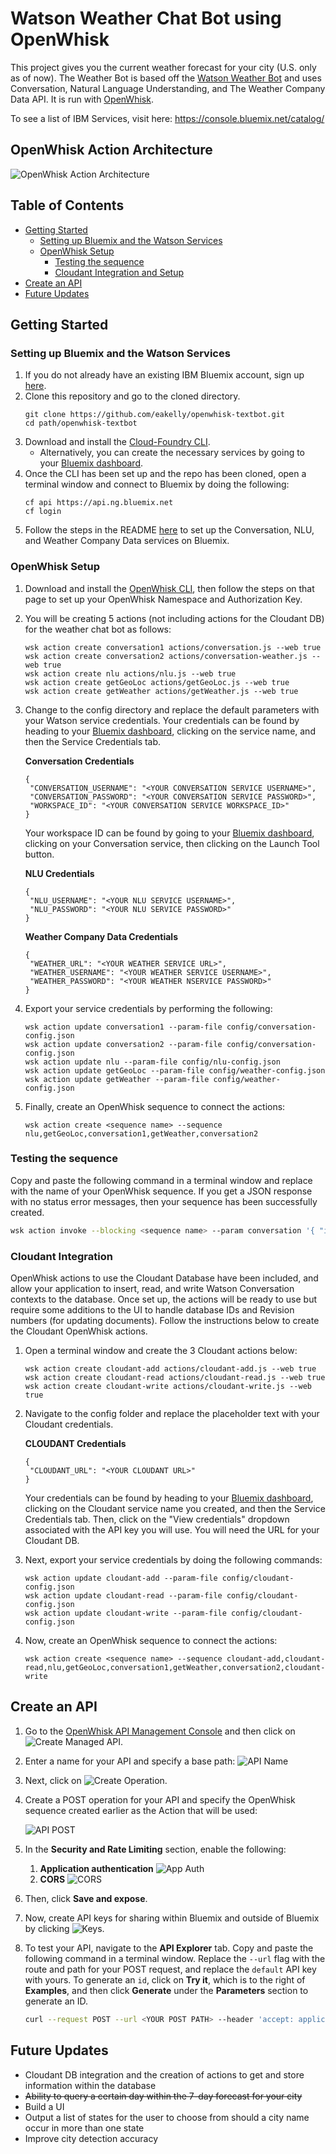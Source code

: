 # Watson Weather Chat Bot using OpenWhisk

This project gives you the current weather forecast for your city (U.S. only as of now). The Weather Bot is based off the [Watson Weather Bot](https://github.com/watson-developer-cloud/text-bot) and uses Conversation, Natural Language Understanding, and The Weather Company Data API. It is run with [OpenWhisk](https://console.bluemix.net/openwhisk/).

To see a list of IBM Services, visit here: https://console.bluemix.net/catalog/

## OpenWhisk Action Architecture
![**OpenWhisk Action Architecture**](readme_images/openwhiskflow.png)

## Table of Contents
 - [Getting Started](#getting-started)
   - [Setting up Bluemix and the Watson Services](#setting-up-bluemix-and-the-watson-services)
   - [OpenWhisk Setup](#openwhisk-setup)
     - [Testing the sequence](#testing-the-sequence)
     - [Cloudant Integration and Setup](#integrating-cloudant)
 - [Create an API](#create-an-api)
 - [Future Updates](#future-updates)

## Getting Started

### Setting up Bluemix and the Watson Services

1. If you do not already have an existing IBM Bluemix account, sign up [here](https://bluemix.net/).
2. Clone this repository and go to the cloned directory.
   ```none
   git clone https://github.com/eakelly/openwhisk-textbot.git
   cd path/openwhisk-textbot
   ```
3. Download and install the [Cloud-Foundry CLI](https://github.com/cloudfoundry/cli).
   * Alternatively, you can create the necessary services by going to your [Bluemix dashboard](https://console.bluemix.net/dashboard/).
4. Once the CLI has been set up and the repo has been cloned, open a terminal window and connect to Bluemix by doing the following:
   ```none
   cf api https://api.ng.bluemix.net
   cf login
   ```
5. Follow the steps in the README [here](https://github.com/watson-developer-cloud/text-bot) to set up the Conversation, NLU, and Weather Company Data services on Bluemix.

### OpenWhisk Setup

1. Download and install the [OpenWhisk CLI](https://console.bluemix.net/openwhisk/learn/cli), then follow the steps on that page to set up your OpenWhisk Namespace and Authorization Key.

2. You will be creating 5 actions (not including actions for the Cloudant DB) for the weather chat bot as follows:
   ```none
   wsk action create conversation1 actions/conversation.js --web true
   wsk action create conversation2 actions/conversation-weather.js --web true
   wsk action create nlu actions/nlu.js --web true
   wsk action create getGeoLoc actions/getGeoLoc.js --web true
   wsk action create getWeather actions/getWeather.js --web true
   ```
3. Change to the config directory and replace the default parameters with your Watson service credentials. Your credentials can be found by heading to your [Bluemix dashboard](https://console.bluemix.net/dashboard/apps), clicking on the service name, and then the Service Credentials tab.

   **Conversation Credentials**
   ```none
   {
    "CONVERSATION_USERNAME": "<YOUR CONVERSATION SERVICE USERNAME>",
    "CONVERSATION_PASSWORD": "<YOUR CONVERSATION SERVICE PASSWORD>",
    "WORKSPACE_ID": "<YOUR CONVERSATION SERVICE WORKSPACE_ID>"
   }
   ```
   Your workspace ID can be found by going to your [Bluemix dashboard](https://console.bluemix.net/dashboard/apps), clicking on your Conversation service,
   then clicking on the Launch Tool button.

   **NLU Credentials**
   ```none
   {
    "NLU_USERNAME": "<YOUR NLU SERVICE USERNAME>",
    "NLU_PASSWORD": "<YOUR NLU SERVICE PASSWORD>"
   }
   ```
   **Weather Company Data Credentials**
   ```none
   {
    "WEATHER_URL": "<YOUR WEATHER SERVICE URL>",
    "WEATHER_USERNAME": "<YOUR WEATHER SERVICE USERNAME>",
    "WEATHER_PASSWORD": "<YOUR WEATHER NSERVICE PASSWORD>"
   }
   ```
4. Export your service credentials by performing the following:
   ```none
   wsk action update conversation1 --param-file config/conversation-config.json
   wsk action update conversation2 --param-file config/conversation-config.json
   wsk action update nlu --param-file config/nlu-config.json
   wsk action update getGeoLoc --param-file config/weather-config.json
   wsk action update getWeather --param-file config/weather-config.json
   ```
5. Finally, create an OpenWhisk sequence to connect the actions:
   ```none
   wsk action create <sequence name> --sequence nlu,getGeoLoc,conversation1,getWeather,conversation2
   ```

### Testing the sequence

Copy and paste the following command in a terminal window and replace <sequence name> with the name of your OpenWhisk sequence. If you get a JSON response with no status error messages, then your sequence has been successfully created.

  ```bash
  wsk action invoke --blocking <sequence name> --param conversation '{ "input": { "text": "Hello", "language": "en" }, "context": {} }'
  ```
  
### Cloudant Integration

OpenWhisk actions to use the Cloudant Database have been included, and allow your application to insert, read, and write Watson Conversation contexts to the database. Once set up, the actions will be ready to use but require some additions to the UI to handle database IDs and Revision numbers (for updating documents). Follow the instructions below to create the Cloudant OpenWhisk actions.

1. Open a terminal window and create the 3 Cloudant actions below:
   ```none
   wsk action create cloudant-add actions/cloudant-add.js --web true
   wsk action create cloudant-read actions/cloudant-read.js --web true
   wsk action create cloudant-write actions/cloudant-write.js --web true
   ```
2. Navigate to the config folder and replace the placeholder text with your Cloudant credentials. 

   **CLOUDANT Credentials**
   ```none
   {
    "CLOUDANT_URL": "<YOUR CLOUDANT URL>"
   }
   ```
   Your credentials can be found by heading to your [Bluemix dashboard](https://console.bluemix.net/dashboard/apps), clicking on the Cloudant service name you created, and then the Service Credentials tab. Then, click on the "View credentials" dropdown
   associated with the API key you will use. You will need the URL for your Cloudant DB.

3. Next, export your service credentials by doing the following commands:
   ```none
   wsk action update cloudant-add --param-file config/cloudant-config.json
   wsk action update cloudant-read --param-file config/cloudant-config.json
   wsk action update cloudant-write --param-file config/cloudant-config.json
   ```
5. Now, create an OpenWhisk sequence to connect the actions:
   ```none
   wsk action create <sequence name> --sequence cloudant-add,cloudant-read,nlu,getGeoLoc,conversation1,getWeather,conversation2,cloudant-write
   ```
   
## Create an API

1. Go to the [OpenWhisk API Management Console](https://console.bluemix.net/openwhisk/) and then click on ![Create Managed API](readme_images/createapibutton.png).
2. Enter a name for your API and specify a base path:
   ![API Name](readme_images/nameapi.png)
3. Next, click on ![Create Operation](readme_images/createopbutton.png).
4. Create a POST operation for your API and specify the OpenWhisk sequence created earlier as the Action that will be used:

   ![API POST](readme_images/opcreate.png)
5. In the **Security and Rate Limiting** section, enable the following:
   1. **Application authentication**
   ![App Auth](readme_images/appauth.png)
   2. **CORS**
   ![CORS](readme_images/cors.png)
6. Then, click **Save and expose**.
7. Now, create API keys for sharing within Bluemix and outside of Bluemix by clicking ![Keys](readme_images/createkey.png).
8. To test your API, navigate to the **API Explorer** tab. Copy and paste the following command in a terminal window. Replace the ```--url``` flag with the route and path for your POST request, and replace the ```default``` API key with yours. To generate an ```id```, click on **Try it**, which is to the right of **Examples**, and then click **Generate** under the **Parameters** section to generate an ID.
   ```bash
   curl --request POST --url <YOUR POST PATH> --header 'accept: application/json' --header 'content-type: application/json' --header 'x-ibm-client-key: <YOUR API KEY>' --data '{"id":<GENERATED ID>, "conversation": { "input": { "text": "Hello", "language": "en"}, "context": {}}}'
   ```

## Future Updates
* Cloudant DB integration and the creation of actions to get and store information within the database
* ~~Ability to query a certain day within the 7-day forecast for your city~~
* Build a UI
* Output a list of states for the user to choose from should a city name occur in more than one state
* Improve city detection accuracy